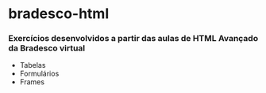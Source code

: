 # bradesco-html

### Exercícios desenvolvidos a partir das aulas de HTML Avançado da Bradesco virtual

- Tabelas
- Formulários
- Frames